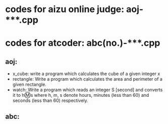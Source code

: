 # codes for aizu online judge: aoj-***.cpp
# codes for atcoder: abc(no.)-***.cpp

## aoj:
* x_cube: write a program which calculates the cube of a given integer x
* rectangle: Write a program which calculates the area and perimeter of a given rectangle.
* watch: Write a program which reads an integer S [second] and converts it to h:m:s where h, m, s denote hours, minutes (less than 60) and seconds (less than 60) respectively.

## abc:


